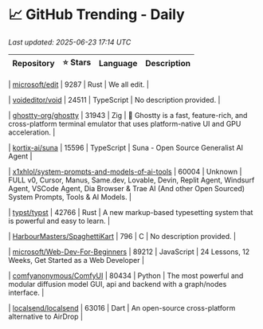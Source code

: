 # 📈 GitHub Trending - Daily

_Last updated: 2025-06-23 17:14 UTC_

| Repository | ⭐ Stars | Language | Description |
|------------|--------:|----------|-------------|

| [microsoft/edit](https://github.com/microsoft/edit) | 9287 | Rust | We all edit. |

| [voideditor/void](https://github.com/voideditor/void) | 24511 | TypeScript | No description provided. |

| [ghostty-org/ghostty](https://github.com/ghostty-org/ghostty) | 31943 | Zig | 👻 Ghostty is a fast, feature-rich, and cross-platform terminal emulator that uses platform-native UI and GPU acceleration. |

| [kortix-ai/suna](https://github.com/kortix-ai/suna) | 15596 | TypeScript | Suna - Open Source Generalist AI Agent |

| [x1xhlol/system-prompts-and-models-of-ai-tools](https://github.com/x1xhlol/system-prompts-and-models-of-ai-tools) | 60004 | Unknown | FULL v0, Cursor, Manus, Same.dev, Lovable, Devin, Replit Agent, Windsurf Agent, VSCode Agent, Dia Browser & Trae AI (And other Open Sourced) System Prompts, Tools & AI Models. |

| [typst/typst](https://github.com/typst/typst) | 42766 | Rust | A new markup-based typesetting system that is powerful and easy to learn. |

| [HarbourMasters/SpaghettiKart](https://github.com/HarbourMasters/SpaghettiKart) | 796 | C | No description provided. |

| [microsoft/Web-Dev-For-Beginners](https://github.com/microsoft/Web-Dev-For-Beginners) | 89212 | JavaScript | 24 Lessons, 12 Weeks, Get Started as a Web Developer |

| [comfyanonymous/ComfyUI](https://github.com/comfyanonymous/ComfyUI) | 80434 | Python | The most powerful and modular diffusion model GUI, api and backend with a graph/nodes interface. |

| [localsend/localsend](https://github.com/localsend/localsend) | 63016 | Dart | An open-source cross-platform alternative to AirDrop |
